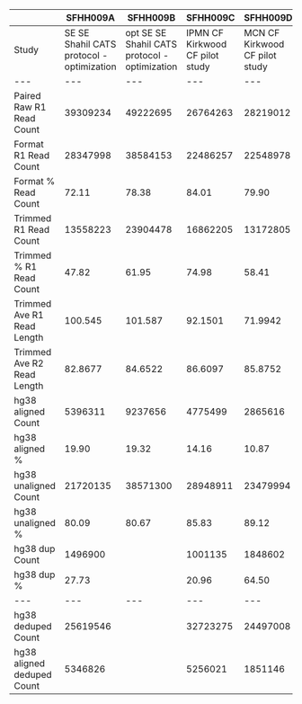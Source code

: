 |    | SFHH009A | SFHH009B | SFHH009C | SFHH009D | SFHH009E | SFHH009F | SFHH009G | SFHH009H | SFHH009I | SFHH009J | SFHH009L | SFHH009M | SFHH009N |
| --- | --- | --- | --- | --- | --- | --- | --- | --- | --- | --- | --- | --- | --- |
| Study | SE SE Shahil CATS protocol - optimization | opt SE SE Shahil CATS protocol - optimization | IPMN CF Kirkwood CF pilot study | MCN CF Kirkwood CF pilot study | IPMN CF Kirkwood CF pilot study | MCN CF Kirkwood CF pilot study | IPMN CF Kirkwood CF pilot study | MCN CF Kirkwood CF pilot study | IPMN CF Kirkwood CF pilot study | SE Prac SE Kirkwood CF pilot study | IPMN CF Kirkwood CF pilot study | IPMN CF Kirkwood CF pilot study | PDAC CF Kirkwood CF pilot study |
| --- | --- | --- | --- | --- | --- | --- | --- | --- | --- | --- | --- | --- | --- |
| Paired Raw R1 Read Count | 39309234 | 49222695 | 26764263 | 28219012 | 8472209 | 33060628 | 25812925 | 39190229 | 28296331 | 30184411 | 26276907 | 41581444 | 32697631 |
| Format R1 Read Count | 28347998 | 38584153 | 22486257 | 22548978 | 6738712 | 27931626 | 21428789 | 32738323 | 21813691 | 14568090 | 20646059 | 32881009 | 27248625 |
| Format % Read Count | 72.11 | 78.38 | 84.01 | 79.90 | 79.53 | 84.48 | 83.01 | 83.53 | 77.09 | 48.26 | 78.57 | 79.07 | 83.33 |
| Trimmed R1 Read Count | 13558223 | 23904478 | 16862205 | 13172805 | 4364258 | 16688024 | 14472835 | 17581129 | 15764594 | 9791595 | 12136475 |  |  |
| Trimmed % R1 Read Count | 47.82 | 61.95 | 74.98 | 58.41 | 64.76 | 59.74 | 67.53 | 53.70 | 72.26 | 67.21 | 58.78 |  |  |
| Trimmed Ave R1 Read Length | 100.545 | 101.587 | 92.1501 | 71.9942 | 102.108 | 81.5558 | 88.8001 | 73.2293 | 87.004 | 80.6866 | 97.5752 |  |  |
| Trimmed Ave R2 Read Length | 82.8677 | 84.6522 | 86.6097 | 85.8752 | 80.2984 | 81.755 | 83.7215 | 82.494 | 85.5604 | 83.7483 | 81.9496 |  |  |
| hg38 aligned Count | 5396311 | 9237656 | 4775499 | 2865616 | 1081252 | 4070830 | 3669957 | 3264173 | 4244114 | 2715604 |  |  |  |
| hg38 aligned % | 19.90 | 19.32 | 14.16 | 10.87 | 12.38 | 12.19 | 12.67 | 9.28 | 13.46 | 13.86 |  |  |  |
| hg38 unaligned Count | 21720135 | 38571300 | 28948911 | 23479994 | 7647264 | 29305218 | 25275713 | 31898085 | 27285074 | 16867586 |  |  |  |
| hg38 unaligned % | 80.09 | 80.67 | 85.83 | 89.12 | 87.61 | 87.80 | 87.32 | 90.71 | 86.53 | 86.13 |  |  |  |
| hg38 dup Count | 1496900 |  | 1001135 | 1848602 | 577824 |  | 806590 |  |  |  |  |  |  |
| hg38 dup % | 27.73 |  | 20.96 | 64.50 | 53.44 |  | 21.97 |  |  |  |  |  |  |
| --- | --- | --- | --- | --- | --- | --- | --- | --- | --- | --- | --- | --- | --- |
| hg38 deduped Count | 25619546 |  | 32723275 | 24497008 | 8150692 |  | 28139080 |  |  |  |  |  |  |
| hg38 aligned deduped Count | 5346826 |  | 5256021 | 1851146 | 972070 |  | 4025080 |  |  |  |  |  |  |

